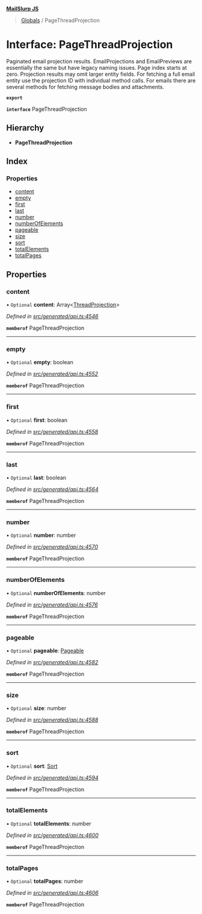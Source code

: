 **[MailSlurp JS](../README.md)**

> [Globals](../README.md) / PageThreadProjection

# Interface: PageThreadProjection

Paginated email projection results. EmailProjections and EmailPreviews are essentially the same but have legacy naming issues. Page index starts at zero. Projection results may omit larger entity fields. For fetching a full email entity use the projection ID with individual method calls. For emails there are several methods for fetching message bodies and attachments.

**`export`** 

**`interface`** PageThreadProjection

## Hierarchy

* **PageThreadProjection**

## Index

### Properties

* [content](pagethreadprojection.md#content)
* [empty](pagethreadprojection.md#empty)
* [first](pagethreadprojection.md#first)
* [last](pagethreadprojection.md#last)
* [number](pagethreadprojection.md#number)
* [numberOfElements](pagethreadprojection.md#numberofelements)
* [pageable](pagethreadprojection.md#pageable)
* [size](pagethreadprojection.md#size)
* [sort](pagethreadprojection.md#sort)
* [totalElements](pagethreadprojection.md#totalelements)
* [totalPages](pagethreadprojection.md#totalpages)

## Properties

### content

• `Optional` **content**: Array\<[ThreadProjection](threadprojection.md)>

*Defined in [src/generated/api.ts:4546](https://github.com/mailslurp/mailslurp-client/blob/cce5bf2/src/generated/api.ts#L4546)*

**`memberof`** PageThreadProjection

___

### empty

• `Optional` **empty**: boolean

*Defined in [src/generated/api.ts:4552](https://github.com/mailslurp/mailslurp-client/blob/cce5bf2/src/generated/api.ts#L4552)*

**`memberof`** PageThreadProjection

___

### first

• `Optional` **first**: boolean

*Defined in [src/generated/api.ts:4558](https://github.com/mailslurp/mailslurp-client/blob/cce5bf2/src/generated/api.ts#L4558)*

**`memberof`** PageThreadProjection

___

### last

• `Optional` **last**: boolean

*Defined in [src/generated/api.ts:4564](https://github.com/mailslurp/mailslurp-client/blob/cce5bf2/src/generated/api.ts#L4564)*

**`memberof`** PageThreadProjection

___

### number

• `Optional` **number**: number

*Defined in [src/generated/api.ts:4570](https://github.com/mailslurp/mailslurp-client/blob/cce5bf2/src/generated/api.ts#L4570)*

**`memberof`** PageThreadProjection

___

### numberOfElements

• `Optional` **numberOfElements**: number

*Defined in [src/generated/api.ts:4576](https://github.com/mailslurp/mailslurp-client/blob/cce5bf2/src/generated/api.ts#L4576)*

**`memberof`** PageThreadProjection

___

### pageable

• `Optional` **pageable**: [Pageable](pageable.md)

*Defined in [src/generated/api.ts:4582](https://github.com/mailslurp/mailslurp-client/blob/cce5bf2/src/generated/api.ts#L4582)*

**`memberof`** PageThreadProjection

___

### size

• `Optional` **size**: number

*Defined in [src/generated/api.ts:4588](https://github.com/mailslurp/mailslurp-client/blob/cce5bf2/src/generated/api.ts#L4588)*

**`memberof`** PageThreadProjection

___

### sort

• `Optional` **sort**: [Sort](sort.md)

*Defined in [src/generated/api.ts:4594](https://github.com/mailslurp/mailslurp-client/blob/cce5bf2/src/generated/api.ts#L4594)*

**`memberof`** PageThreadProjection

___

### totalElements

• `Optional` **totalElements**: number

*Defined in [src/generated/api.ts:4600](https://github.com/mailslurp/mailslurp-client/blob/cce5bf2/src/generated/api.ts#L4600)*

**`memberof`** PageThreadProjection

___

### totalPages

• `Optional` **totalPages**: number

*Defined in [src/generated/api.ts:4606](https://github.com/mailslurp/mailslurp-client/blob/cce5bf2/src/generated/api.ts#L4606)*

**`memberof`** PageThreadProjection
